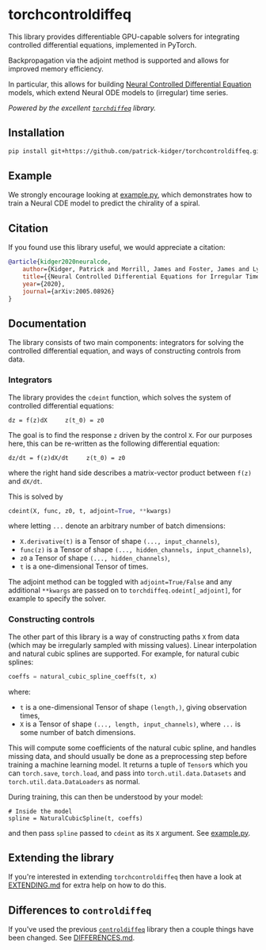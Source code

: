# torchcontroldiffeq
This library provides differentiable GPU-capable solvers for integrating controlled differential equations, implemented in PyTorch.

Backpropagation via the adjoint method is supported and allows for improved memory efficiency.

In particular, this allows for building [Neural Controlled Differential Equation](https://github.com/patrick-kidger/NeuralCDE) models, which extend Neural ODE models to (irregular) time series.

_Powered by the excellent [`torchdiffeq`](https://github.com/rtqichen/torchdiffeq) library._

## Installation

```bash
pip install git+https://github.com/patrick-kidger/torchcontroldiffeq.git
```

## Example
We strongly encourage looking at [example.py](./example/example.py), which demonstrates how to train a Neural CDE model to predict the chirality of a spiral.

## Citation
If you found use this library useful, we would appreciate a citation:

```bibtex
@article{kidger2020neuralcde,
    author={Kidger, Patrick and Morrill, James and Foster, James and Lyons, Terry},
    title={{Neural Controlled Differential Equations for Irregular Time Series}},
    year={2020},
    journal={arXiv:2005.08926}
}
```

## Documentation

The library consists of two main components: integrators for solving the controlled differential equation, and ways of constructing controls from data.

### Integrators

The library provides the `cdeint` function, which solves the system of controlled differential equations:
```
dz = f(z)dX     z(t_0) = z0
```

The goal is to find the response `z` driven by the control `X`. For our purposes here, this can be re-written as the following differential equation:
```
dz/dt = f(z)dX/dt     z(t_0) = z0
```
where the right hand side describes a matrix-vector product between `f(z)` and `dX/dt`.

This is solved by
```python
cdeint(X, func, z0, t, adjoint=True, **kwargs)
```
where letting `...` denote an arbitrary number of batch dimensions:
- `X.derivative(t)` is a Tensor of shape `(..., input_channels)`,
- `func(z)` is a Tensor of shape `(..., hidden_channels, input_channels)`,
- `z0` a Tensor of shape `(..., hidden_channels)`,
- `t` is a one-dimensional Tensor of times.

The adjoint method can be toggled with `adjoint=True/False` and any additional `**kwargs` are passed on to `torchdiffeq.odeint[_adjoint]`, for example to specify the solver.

### Constructing controls

The other part of this library is a way of constructing paths `X` from data (which may be irregularly sampled with missing values). Linear interpolation and natural cubic splines are supported. For example, for natural cubic splines:
```python
coeffs = natural_cubic_spline_coeffs(t, x)
```
where:
- `t` is a one-dimensional Tensor of shape `(length,)`, giving observation times,
- `X` is a Tensor of shape `(..., length, input_channels)`, where `...` is some number of batch dimensions.

This will compute some coefficients of the natural cubic spline, and handles missing data, and should usually be done as a preprocessing step before training a machine learning model. It returns a tuple of `Tensor`s which you can `torch.save`, `torch.load`, and pass into `torch.util.data.Datasets` and `torch.util.data.DataLoaders` as normal.

During training, this can then be understood by your model:
```
# Inside the model
spline = NaturalCubicSpline(t, coeffs)
```
and then pass `spline` passed to `cdeint` as its `X` argument. See [example.py](./example/example.py).

## Extending the library
If you're interested in extending `torchcontroldiffeq` then have a look at [EXTENDING.md](./EXTENDING.md) for extra help on how to do this.

## Differences to `controldiffeq`
If you've used the previous [`controldiffeq`](https://github.com/patrick-kidger/NeuralCDE/tree/master/controldiffeq) library then a couple things have been changed. See [DIFFERENCES.md](./DIFFERENCES.md).